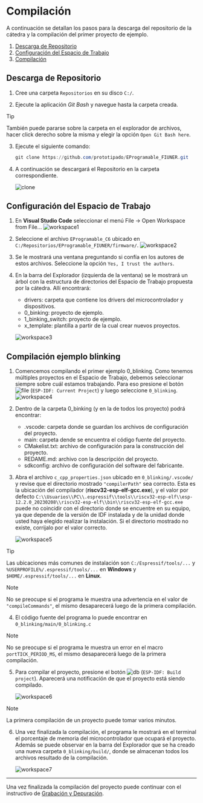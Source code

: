 # Compilación

A continuación se detallan los pasos para la descarga del repositorio de la cátedra y la compilación del primer proyecto de ejemplo.

1. [Descarga de Repositorio](#descarga-de-repositorio)
2. [Configuración del Espacio de Trabajo](#configuración-del-espacio-de-trabajo)
3. [Compilación](#compilación)

## Descarga de Repositorio

1. Cree una carpeta `Repositorios` en su disco `C:/`.

2. Ejecute la aplicación *Git Bash* y navegue hasta la carpeta creada.

> [!TIP]
> También puede pararse sobre la carpeta en el explorador de archivos, hacer click derecho sobre la misma y elegir la opción `Open Git Bash here`.

3. Ejecute el siguiente comando:

    ```PowerShell
    git clone https://github.com/prototipado/EProgramable_FIUNER.git
    ```

4. A continuación se descargará el Repositorio en la carpeta correspondiente.

    ![clone](./imágenes/clone.png)

## Configuración del Espacio de Trabajo

1. En **Visual Studio Code** seleccionar el menú File -> Open Workspace from File...
    ![workspace1](./imágenes/workspace1.png)

2. Seleccione el archivo `EProgramable_C6` ubicado en `C:/Repositorios/EProgramable_FIUNER/firmware/`.
    ![workspace2](./imágenes/workspace2.png)

3. Se le mostrará una ventana preguntando si confía en los autores de estos archivos. Seleccione la opción `Yes, I trust the authors`.

4. En la barra del Explorador (izquierda de la ventana) se le mostrará un árbol con la estructura de directorios del Espacio de Trabajo propuesta por la cátedra. Allí encontrará:
    - drivers: carpeta que contiene los drivers del microcontrolador y dispositivos.
    - 0_binking: proyecto de ejemplo.
    - 1_binking_switch: proyecto de ejemplo.
    - x_template: plantilla a partir de la cual crear nuevos proyectos.

    ![workspace3](./imágenes/workspace3.png)

## Compilación ejemplo blinking

1. Comencemos compilando el primer ejemplo 0_blinking.
Como tenemos múltiples proyectos en el Espacio de Trabajo, debemos seleccionar siempre sobre cuál estamos trabajando.
Para eso presione el botón ![file](https://raw.githubusercontent.com/microsoft/vscode-icons/2ca0f3225c1ecd16537107f60f109317fcfc3eb0/icons/dark/file-submodule.svg) (`ESP-IDF: Current Project`) y luego seleccione `0_blinking`.
    ![workspace4](./imágenes/workspace4.png)

2. Dentro de la carpeta 0_binking (y en la de todos los proyecto) podrá encontrar:
    - .vscode: carpeta donde se guardan los archivos de configuración del proyecto.
    - main: carpeta dende se encuentra el código fuente del proyecto.
    - CMakelist.txt: archivo de configuración para la construcción del proyecto.
    - REDAME.md: archivo con la descripción del proyecto.
    - sdkconfig: archivo de configuración del software del fabricante.

3. Abra el archivo `c_cpp_properties.json` ubicado en `0_blinking/.vscode/` y revise que el directorio mostrado `"compilerPath"` sea correcto.
Esta es la ubicación del compilador (**riscv32-esp-elf-gcc.exe**), y el valor por defecto `C:\\Usuarios\\PC\\.espressif\\tools\\riscv32-esp-elf\\esp-12.2.0_20230208\\riscv32-esp-elf\\bin\\riscv32-esp-elf-gcc.exe` puede no coincidir con el directorio donde se encuentre en su equipo, ya que depende de la versión de IDF instalada y de la unidad donde usted haya elegido realizar la instalación.
Si el directorio mostrado no existe, corrijalo por el valor correcto.

    ![workspace5](./imágenes/workspace5.png)

> [!TIP]
> Las ubicaciones más comunes de instalación son `C:/Espressif/tools/...` y `%USERPROFILE%/.espressif/tools/...` en **Windows** y `$HOME/.espressif/tools/...` en **Linux**.

> [!NOTE]
> No se preocupe si el programa le muestra una advertencia en el valor de `"compileCommands"`, el mismo desaparecerá luego de la primera compilación.

4. El código fuente del programa lo puede encontrar en `0_blinking/main/0_blinking.c`

> [!NOTE]
> No se preocupe si el programa le muestra un error en el macro `portTICK_PERIOD_MS`, el mismo desaparecerá luego de la primera compilación.

5. Para compilar el proyecto, presione el botón ![db](https://raw.githubusercontent.com/microsoft/vscode-icons/2ca0f3225c1ecd16537107f60f109317fcfc3eb0/icons/dark/symbol-property.svg) (`ESP-IDF: Build project`). Aparecerá una notificación de que el proyecto está siendo compilado.

    ![workspace6](./imágenes/workspace6.png)

> [!NOTE]
> La primera compilación de un proyecto puede tomar varios minutos.

6. Una vez finalizada la compilación, el programa le mostrará en el terminal el porcentaje de memoria del microcontrolador que ocupará el proyecto.
Además se puede observar en la barra del Explorador que se ha creado una nueva carpeta `0_blinking/build/`, donde se almacenan todos los archivos resultado de la compilación.

    ![workspace7](./imágenes/workspace7.png)

---

Una vez finalizada la compilación del proyecto puede continuar con el instructivo de [Grabación y Depuración](./depuración.md).
